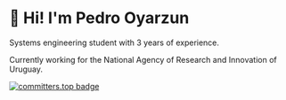 <h1 align="left">👋 Hi! I'm Pedro Oyarzun</h1>
<p align="left">Systems engineering student with 3 years of experience.</p>
<p algin="left">Currently working for the National Agency of Research and Innovation of Uruguay.</p>

[![committers.top badge](https://user-badge.committers.top/uruguay/USERNAME.svg)](https://user-badge.committers.top/uruguay/pedrooyarzun-uy)
